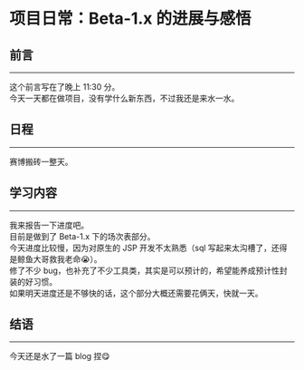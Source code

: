 # 项目日常：Beta-1.x 的进展与感悟

## 前言
----------------------------------------
这个前言写在了晚上 11:30 分。  
今天一天都在做项目，没有学什么新东西，不过我还是来水一水。

## 日程
----------------------------------------
赛博搬砖一整天。

## 学习内容
----------------------------------------
我来报告一下进度吧。  
目前是做到了 Beta-1.x 下的场次表部分。  
今天进度比较慢，因为对原生的 JSP 开发不太熟悉（sql 写起来太沟槽了，还得是鲸鱼大哥救我老命😭）。  
修了不少 bug，也补充了不少工具类，其实是可以预计的，希望能养成预计性封装的好习惯。  
如果明天进度还是不够快的话，这个部分大概还需要花俩天，快就一天。

## 结语
----------------------------------------
今天还是水了一篇 blog 捏😋

